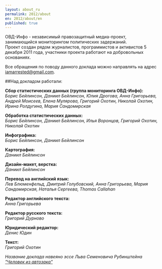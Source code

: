 ```yaml
---
layout: about_ru
permalink: 2012/about
en: 2012/about/en
published: true
---
```


ОВД-Инфо - независимый правозащитный медиа-проект, занимающийся мониторингом политических задержаний.  
Проект создан рядом журналистов, программистов и активистов 5 декабря 2011 года, участники проекта работают на добровольных основаниях.  

Все обращения по поводу данного доклада можно направлять на адрес [iamarrested@gmail.com](mailto:iamarrested@gmail.com).

##Над докладом работали:

**Сбор статистических данных (группа мониторинга ОВД-Инфо):**  
*Борис Бейлинсон, Даниил Бейлинсон, Юлия Дрогова, Анна Григорьева, Андрей Моисеев, Елена Мулярова, Григорий Охотин, Николай Охотин, Ирина Ролдугина, Мария Сандомирская*

**Обработка статистических данных:**  
*Борис Бейлинсон, Даниил Бейлинсон, Илья Воронцов, Григорий Охотин, Николай Охотин*

**Инфографика:**  
*Борис Бейлинсон, Даниил Бейлинсон*

**Картография:**  
*Даниил Бейлинсон*

**Дизайн-макет, верстка:**  
*Даниил Бейлинсон*

**Перевод на английский язык:**  
*Лев Блюменфельд, Дмитрий Голубовский, Анна Григорьева, Мария Сандомирская, Наталья Сергеева, Thomas Callahan*

**Редактор английского текста:**  
*Анна Григорьева*

**Редактор русского текста:**  
*Григорий Дурново*

**Юридический редактор:**  
*Денис Юдин*

**Текст:**  
*Григорий Охотин*

*Название доклада навеяно эссе Льва Семеновича Рубинштейна ["Человек из автозака"](http://grani.ru/blogs/free/entries/209136.html)*